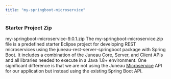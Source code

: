 ```yaml
---
title: "my-springboot-microservice"
---
```


### Starter Project Zip

my-springboot-microservice-9.0.1.zip
The my-springboot-microservice.zip file is a predefined starter Eclipse project for developing
REST microservices using the juneau-rest-server-springboot package with Spring Boot.
It includes a combination of the Juneau Core, Server, and Client APIs and all libraries needed to execute in a Java 1.8+ environment.
One significant difference is that we are not using the Juneau [Microservice](../apidocs/org/apache/juneau/microservice/Microservice.html) API for our
application but instead using the existing Spring Boot API.
